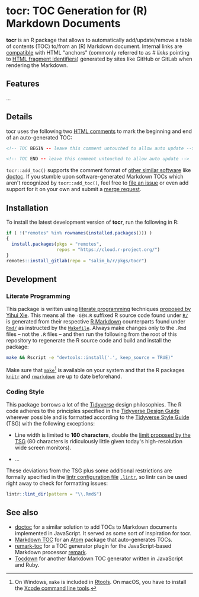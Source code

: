 # tocr: TOC Generation for (R) Markdown Documents

**tocr** is an R package that allows to automatically add/update/remove a table of contents (TOC) to/from an (R) Markdown document. Internal links are [compatible](vignettes/intro.html#toc-markdown_flavor) with HTML "anchors" (commonly referred to as _# links_ pointing to [HTML fragment identifiers](https://en.wikipedia.org/wiki/Fragment_identifier)) generated by sites like GitHub or GitLab when rendering the Markdown.

## Features

...

## Details

tocr uses the following two [HTML comments](https://www.w3schools.com/TAGS/tag_comment.asp) to mark the beginning and end of an auto-generated TOC:

```html
<!-- TOC BEGIN -- leave this comment untouched to allow auto update -->
```

```html
<!-- TOC END -- leave this comment untouched to allow auto update -->
```

`tocr::add_toc()` supports the comment format of [other similar software](#see-also) like [doctoc](https://github.com/thlorenz/doctoc). If you stumble upon software-generated Markdown TOCs which aren't recognized by `tocr::add_toc()`, feel free to [file an issue](http://gitlab.com/salim_b/r/pkgs/tocr/issues) or even add support for it on your own and submit a [merge request](https://gitlab.com/salim_b/r/pkgs/tocr/merge_requests).

## Installation

To install the latest development version of **tocr**, run the following in R:

```r
if ( !("remotes" %in% rownames(installed.packages())) )
{
  install.packages(pkgs = "remotes",
                   repos = "https://cloud.r-project.org/")
}
remotes::install_gitlab(repo = "salim_b/r/pkgs/tocr")
```

## Development

### Literate Programming

This package is written using [literate programming](https://en.wikipedia.org/wiki/Literate_programming) techniques [proposed by Yihui Xie](https://yihui.name/rlp/). This means all the `-GEN.R` suffixed R source code found under [`R/`](R/) is generated from their respective [R Markdown](https://rmarkdown.rstudio.com/) counterparts found under [`Rmd/`](Rmd/) as instructed by the [`Makefile`](Makefile). Always make changes only to the `.Rmd` files – not the `.R` files – and then run the following from the root of this repository to regenerate the R source code and build and install the package:

```sh
make && Rscript -e "devtools::install('.', keep_source = TRUE)"
```

Make sure that [`make`](https://de.wikipedia.org/wiki/GNU_Make)[^make-prop] is available on your system and that the R packages [`knitr`](https://cran.r-project.org/package=knitr) and [`rmarkdown`](https://cran.r-project.org/package=rmarkdown) are up to date beforehand.


[^make-prop]: On Windows, `make` is included in [Rtools](https://cran.rstudio.com/bin/windows/Rtools/). On macOS, you have to install the [Xcode command line tools](https://stackoverflow.com/a/10301513/7196903).


### Coding Style

This package borrows a lot of the [Tidyverse](https://www.tidyverse.org/) design philosophies. The R code adheres to the principles specified in the [Tidyverse Design Guide](https://principles.tidyverse.org/) wherever possible and is formatted according to the [Tidyverse Style Guide](https://style.tidyverse.org/) (TSG) with the following exceptions:

- Line width is limited to **160 characters**, double the [limit proposed by the TSG](https://style.tidyverse.org/syntax.html#long-lines) (80 characters is ridiculously little given today's high-resolution wide screen monitors).

- ...

These deviations from the TSG plus some additional restrictions are formally specified in the [lintr configuration file](https://github.com/jimhester/lintr#project-configuration) [`.lintr`](.lintr), so lintr can be used right away to check for formatting issues:

```r
lintr::lint_dir(pattern = "\\.Rmd$")
```

## See also

- [doctoc](https://github.com/thlorenz/doctoc) for a similar solution to add TOCs to Markdown documents implemented in JavaScript. It served as some sort of inspiration for tocr.
- [Markdown TOC](https://github.com/nok/markdown-toc) for an [Atom](https://atom.io/) package that auto-generates TOCs.
- [remark-toc](https://github.com/remarkjs/remark-toc) for a TOC generator plugin for the JavaScript-based Markdown processor [remark](https://github.com/remarkjs/remark).
- [Tocdown](https://github.com/dohliam/tocdown) for another Markdown TOC generator written in JavaScript and Ruby.
